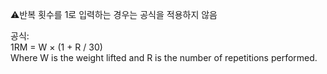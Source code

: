 ⚠️반복 횟수를 1로 입력하는 경우는 공식을 적용하지 않음

공식:<br>
1RM = W × (1 + R / 30)<br>
Where W is the weight lifted and R is the number of repetitions performed.
